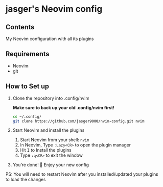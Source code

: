 # jasger's Neovim config

## Contents
My Neovim configuration with all its plugins

## Requirements
- Neovim
- git

## How to Set up
1. Clone the repository into .config/nvim
   
   <b>Make sure to back up your old .config/nvim first!</b>
   ```bash
   cd ~/.config/
   git clone https://github.com/jasger9000/nvim-config.git nvim
   ```
3. Start Neovim and install the plugins
   1. Start Neovim from your shell: `nvim`
   2. In Neovim, Type `:Lazy<CR>` to open the plugin manager
   3. Hit <kbd>I</kbd> to Install the plugins
   4. Type `:q<CR>` to exit the window
4. You're done! 🎉 Enjoy your new config

PS: You will need to restart Neovim after you installed/updated your plugins to load the changes
